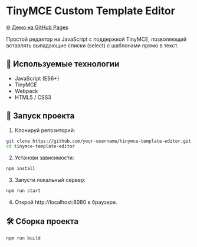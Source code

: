 # TinyMCE Custom Template Editor

[🌐 Демо на GitHub Pages](https://NataliaRom1.github.io/tinymce-template-editor)

Простой редактор на JavaScript с поддержкой TinyMCE, позволяющий вставлять выпадающие списки (select) с шаблонами прямо в текст.

## 🔧 Используемые технологии

- JavaScript (ES6+)
- TinyMCE
- Webpack
- HTML5 / CSS3

## 🚀 Запуск проекта

1. Клонируй репозиторий:

```sh
git clone https://github.com/your-username/tinymce-template-editor.git
cd tinymce-template-editor
```

2. Установи зависимости:

```sh
npm install
```

3. Запусти локальный сервер:

```sh
npm run start
```

4. Открой http://localhost:8080 в браузере.

## 🛠️ Сборка проекта

```sh
npm run build
```